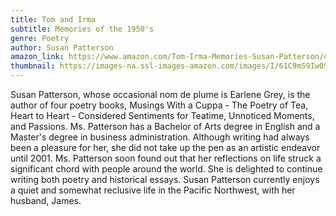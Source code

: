 ```yaml
---
title: Tom and Irma
subtitle: Memories of the 1950's
genre: Poetry
author: Susan Patterson
amazon_link: https://www.amazon.com/Tom-Irma-Memories-Susan-Patterson/dp/1648954405/ref=tmm_pap_swatch_0?_encoding=UTF8&qid=1642675089&sr=8-1
thumbnail: https://images-na.ssl-images-amazon.com/images/I/61C9mS9Iw0S.jpg
---
```

Susan Patterson, whose occasional nom de plume is Earlene Grey, is the author of four poetry books, Musings With a Cuppa - The Poetry of Tea, Heart to Heart - Considered Sentiments for Teatime, Unnoticed Moments, and Passions. Ms. Patterson has a Bachelor of Arts degree in English and a Master's degree in business administration. Although writing had always been a pleasure for her, she did not take up the pen as an artistic endeavor until 2001. Ms. Patterson soon found out that her reflections on life struck a significant chord with people around the world. She is delighted to continue writing both poetry and historical essays. Susan Patterson currently enjoys a quiet and somewhat reclusive life in the Pacific Northwest, with her husband, James.